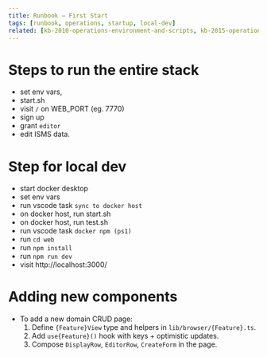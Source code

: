 ```yaml
--- 
title: Runbook – First Start 
tags: [runbook, operations, startup, local-dev] 
related: [kb-2010-operations-environment-and-scripts, kb-2015-operations-test-details, kb-1010-architecture-overview] 
--- 
```

 
# Steps to run the entire stack 
- set env vars, 
- start.sh 
- visit `/` on WEB_PORT (eg. 7770) 
- sign up 
- grant `editor` 
- edit ISMS data. 
 
# Step for local dev 
- start docker desktop 
- set env vars 
- run vscode task `sync to docker host` 
- on docker host, run start.sh 
- on docker host, run test.sh 
- run vscode task `docker npm (ps1)` 
- run `cd web` 
- run `npm install` 
- run `npm run dev` 
- visit http://localhost:3000/ 
 
 
# Adding new components 
* To add a new domain CRUD page: 
  1. Define `{Feature}View` type and helpers in `lib/browser/{Feature}.ts`. 
  2. Add `use{Feature}()` hook with keys + optimistic updates. 
  4. Compose `DisplayRow`, `EditorRow`, `CreateForm` in the page. 
 